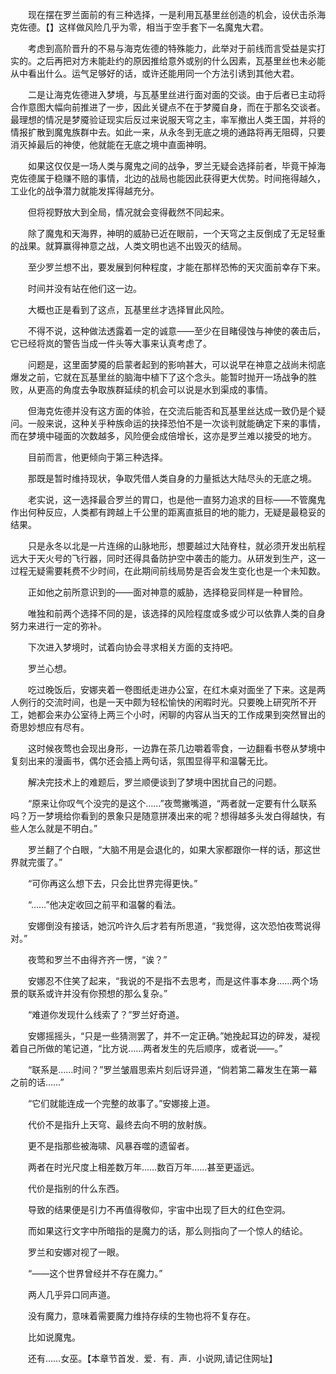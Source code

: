 　　现在摆在罗兰面前的有三种选择，一是利用瓦基里丝创造的机会，设伏击杀海克佐德。【】这样做风险几乎为零，相当于空手套下一名魔鬼大君。

　　考虑到高阶晋升的不易与海克佐德的特殊能力，此举对于前线而言受益是实打实的。之后再把对方未能赴约的原因推给意外或别的什么因素，瓦基里丝也未必能从中看出什么。运气足够好的话，或许还能用同一个方法引诱到其他大君。

　　二是让海克佐德进入梦境，与瓦基里丝进行面对面的交谈。由于后者已主动将合作意图大幅向前推进了一步，因此关键点不在于梦魇自身，而在于那名交谈者。最理想的情况是梦魇验证现实后反过来说服天穹之主，率军撤出人类王国，并将的情报扩散到魔鬼族群中去。如此一来，从永冬到无底之境的通路将再无阻碍，只要消灭掉最后的神使，他就能在无底之境中直面神明。

　　如果这仅仅是一场人类与魔鬼之间的战争，罗兰无疑会选择前者，毕竟干掉海克佐德属于稳赚不赔的事情，北边的战局也能因此获得更大优势。时间拖得越久，工业化的战争潜力就能发挥得越充分。

　　但将视野放大到全局，情况就会变得截然不同起来。

　　除了魔鬼和天海界，神明的威胁已近在眼前，一个天穹之主反倒成了无足轻重的战果。就算赢得神意之战，人类文明也逃不出毁灭的结局。

　　至少罗兰想不出，要发展到何种程度，才能在那样恐怖的天灾面前幸存下来。

　　时间并没有站在他们这一边。

　　大概也正是看到了这点，瓦基里丝才选择冒此风险。

　　不得不说，这种做法透露着一定的诚意——至少在目睹侵蚀与神使的袭击后，它已经将岚的警告当成一件头等大事来认真考虑了。

　　问题是，这里面梦魇的启蒙者起到的影响甚大，可以说早在神意之战尚未彻底爆发之前，它就在瓦基里丝的脑海中植下了这个念头。能暂时抛开一场战争的胜败，从更高的角度去争取族群延续的机会可以说是水到渠成的事情。

　　但海克佐德并没有这方面的体验，在交流后能否和瓦基里丝达成一致仍是个疑问。一般来说，这种关乎种族命运的抉择恐怕不是一次谈判就能确定下来的事情，而在梦境中碰面的次数越多，风险便会成倍增长，这亦是罗兰难以接受的地方。

　　目前而言，他更倾向于第三种选择。

　　那既是暂时维持现状，争取凭借人类自身的力量抵达大陆尽头的无底之境。

　　老实说，这一选择最合罗兰的胃口，也是他一直努力追求的目标——不管魔鬼作出何种反应，人类都有跨越上千公里的距离直抵目的地的能力，无疑是最稳妥的结果。

　　只是永冬以北是一片连绵的山脉地形，想要越过大陆脊柱，就必须开发出航程远大于天火号的飞行器，同时还得具备防护空中袭击的能力。从研发到生产，这一过程无疑需要耗费不少时间，在此期间前线局势是否会发生变化也是一个未知数。

　　正如他之前所意识到的——面对神意的威胁，选择稳妥同样是一种冒险。

　　唯独和前两个选择不同的是，该选择的风险程度或多或少可以依靠人类的自身努力来进行一定的弥补。

　　下次进入梦境时，试着向协会寻求相关方面的支持吧。

　　罗兰心想。

　　吃过晚饭后，安娜夹着一卷图纸走进办公室，在红木桌对面坐了下来。这是两人例行的交流时间，也是一天中颇为轻松愉快的闲暇时光。只要晚上研究所不开工，她都会来办公室待上两三个小时，闲聊的内容从当天的工作成果到突然冒出的奇思妙想应有尽有。

　　这时候夜莺也会现出身形，一边靠在茶几边嚼着零食，一边翻看书卷从梦境中复刻出来的漫画书，偶尔还会插上两句话，氛围显得平和温馨无比。

　　解决完技术上的难题后，罗兰顺便谈到了梦境中困扰自己的问题。

　　“原来让你叹气个没完的是这个……”夜莺撇嘴道，“两者就一定要有什么联系吗？万一梦境给你看到的景象只是随意拼凑出来的呢？想得越多头发白得越快，有些人怎么就是不明白。”

　　罗兰翻了个白眼，“大脑不用是会退化的，如果大家都跟你一样的话，那这世界就完蛋了。”

　　“可你再这么想下去，只会比世界完得更快。”

　　“……”他决定收回之前平和温馨的看法。

　　安娜倒没有接话，她沉吟许久后才若有所思道，“我觉得，这次恐怕夜莺说得对。”

　　夜莺和罗兰不由得齐齐一愣，“诶？”

　　安娜忍不住笑了起来，“我说的不是指不去思考，而是这件事本身……两个场景的联系或许并没有你预想的那么复杂。”

　　“难道你发现什么线索了？”罗兰好奇道。

　　安娜摇摇头，“只是一些猜测罢了，并不一定正确。”她挽起耳边的碎发，凝视着自己所做的笔记道，“比方说……两者发生的先后顺序，或者说——。”

　　“联系是……时间？”罗兰皱眉思索片刻后讶异道，“倘若第二幕发生在第一幕之前的话……”

　　“它们就能连成一个完整的故事了。”安娜接上道。

　　代价不是指升上天穹、最终去向不明的放射族。

　　更不是指那些被海啸、风暴吞噬的遗留者。

　　两者在时光尺度上相差数万年……数百万年……甚至更遥远。

　　代价是指别的什么东西。

　　导致的结果便是引力不再值得敬仰，宇宙中出现了巨大的红色空洞。

　　而如果这行文字中所暗指的是魔力的话，那么则指向了一个惊人的结论。

　　罗兰和安娜对视了一眼。

　　“——这个世界曾经并不存在魔力。”

　　两人几乎异口同声道。

　　没有魔力，意味着需要魔力维持存续的生物也将不复存在。

　　比如说魔鬼。

　　还有……女巫。【本章节首发．爱．有．声．小说网,请记住网址】
